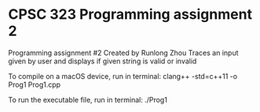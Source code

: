 # CPSC 323 Programming assignment 2
 
Programming assignment #2 
Created by Runlong Zhou
Traces an input given by user and displays if given string is valid or invalid

To compile on a macOS device, run in terminal:
clang++ -std=c++11 -o Prog1 Prog1.cpp

To run the executable file, run in terminal:
./Prog1
